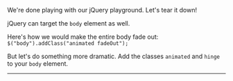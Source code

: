 <div class="challenge-instructions jquery"><div><section id="description">
<p>We're done playing with our jQuery playground. Let's tear it down!</p>
<p>jQuery can target the <code>body</code> element as well.</p>
<p>Here's how we would make the entire body fade out: <code>$("body").addClass("animated fadeOut");</code></p>
<p>But let's do something more dramatic. Add the classes <code>animated</code> and <code>hinge</code> to your <code>body</code> element.</p>
</section></div><hr/></div>